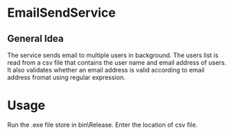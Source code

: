 # EmailSendService
## General Idea
The service sends email to multiple users in background. The users list is read from a csv file that contains the user name and email address of users.
It also validates whether an email address is valid according to email address fromat using regular expression.
# Usage
Run the .exe file store in bin\Release.
Enter the location of csv file.
